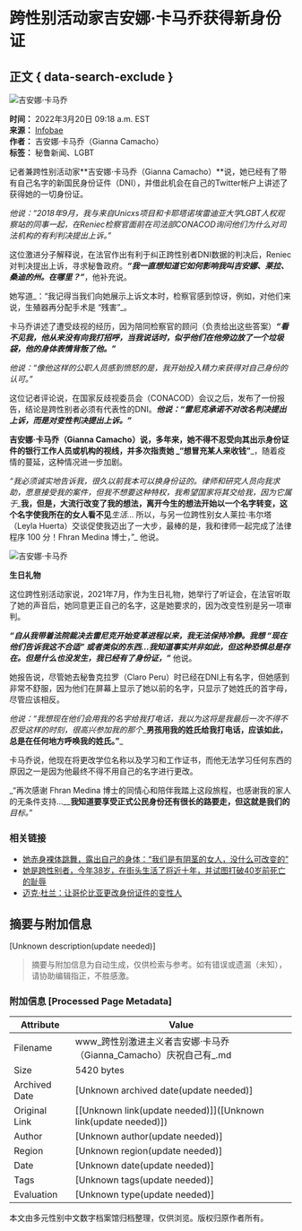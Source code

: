 # 跨性别活动家吉安娜·卡马乔获得新身份证

## 正文 { data-search-exclude }


![吉安娜·卡马乔](https://www.infobae.com/resizer/v2/HZOABB6VIVFBNMHKUP6SX6B4FI.jpg?auth=9fe95409961139068c05041c8466ac92e25a8bc1d0ea51efbc9e142158f2a106&smart=true&width=350&height=233&quality=85)

**时间：** 2022年3月20日 09:18 a.m. EST  
**来源：** [Infobae](https://www.infobae.com/)  
**作者：** 吉安娜·卡马乔（Gianna Camacho）  
**标签：** 秘鲁新闻、LGBT

记者兼跨性别活动家**吉安娜·卡马乔（Gianna Camacho）**说，她已经有了带有自己名字的新国民身份证件（DNI），并借此机会在自己的Twitter帐户上讲述了获得她的一切身份证。

_他说：“2018年9月，我与来自Unicxs项目和卡耶塔诺埃雷迪亚大学LGBT人权观察站的同事一起，在Reniec检察官面前在司法部CONACOD询问他们为什么对司法机构的有利判决提出上诉。”_

这位激进分子解释说，在法官作出有利于纠正跨性别者DNI数据的判决后，Reniec对判决提出上诉，寻求秘鲁政府。_**“我一直想知道它如何影响我叫吉安娜、莱拉、桑迪的州。在哪里？”**_，他补充说。

她写道_：“我记得当我们向她展示上诉文本时，检察官感到惊讶，例如，对他们来说，生殖器再分配手术是 “残害”_。

卡马乔讲述了遭受歧视的经历，因为陪同检察官的顾问（负责给出这些答案）_**“看不见我，他从来没有向我打招呼，当我说话时，似乎他们在他旁边放了一个垃圾袋，他的身体表情背叛了他。”**_

_他说：“像他这样的公职人员感到愤怒的是，我开始投入精力来获得对自己身份的认可。”_

这位记者评论说，在国家反歧视委员会（CONACOD）会议之后，发布了一份报告，结论是跨性别者必须有代表性的DNI。_**他说：“雷尼克承诺不对改名判决提出上诉，而是对变性判决提出上诉。”**_

**吉安娜·卡马乔（Gianna Camacho）**说，多年来，她不得不忍受向其出示身份证件的银行工作人员或机构的视线，并多次指责她 _**“想冒充某人来收钱”**_，随着疫情的蔓延，这种情况进一步加剧。

_“我必须诚实地告诉我，很久以前我本可以换身份证的。律师和研究人员向我求助，愿意接受我的案件，但我不想要这种特权，我希望国家将其交给我，因为它属于__**我，但是，大流行改变了我的想法，离开今生的想法开始以一个名字转变，这个名字使我所在的女人看不见**_生活_... 所以，与另一位跨性别女人莱拉·韦尔塔（Leyla Huerta）交谈促使我迈出了一大步，最棒的是，我和律师一起完成了法律程序 100 分！Fhran Medina 博士，”_ 他说。

![吉安娜·卡马乔](https://www.infobae.com/resizer/v2/HZOABB6VIVFBNMHKUP6SX6B4FI.jpg?auth=9fe95409961139068c05041c8466ac92e25a8bc1d0ea51efbc9e142158f2a106&smart=true&width=350&height=233&quality=85)

**生日礼物**

这位跨性别活动家说，2021年7月，作为生日礼物，她举行了听证会，在法官听取了她的声音后，她同意更正自己的名字，这是她要求的，因为改变性别是另一项审判。

_**“自从我带着法院裁决去雷尼克开始变革进程以来，我无法保持冷静。我想 “现在他们告诉我这不合适” 或者类似的东西...我知道事实并非如此，但这种恐惧总是存在。但是什么也没发生，我已经有了身份证，”**_ 他说。

她报告说，尽管她去秘鲁克拉罗（Claro Peru）时已经在DNI上有名字，但她感到非常不舒服，因为他们在屏幕上显示了她以前的名字，只显示了她姓氏的首字母，尽管应该相反。

_他说：“我想现在他们会用我的名字给我打电话，我以为这将是我最后一次不得不忍受这样的时刻，很高兴参加我的那个__**男孩用我的姓氏给我打电话，应该如此，总是在任何地方呼唤我的姓氏。”**_

卡马乔说，他现在将更改学位名称以及学习和工作证书，而他无法学习任何东西的原因之一是因为他最终不得不用自己的名字进行更改。

_“再次感谢 Fhran Medina 博士的同情心和陪伴我踏上这段旅程，也感谢我的家人的无条件支持...__**我知道要享受正式公民身份还有很长的路要走，但这就是我们的**_目标。_”

### 相关链接

- [她赤身裸体跳舞，露出自己的身体：“我们是有阴茎的女人，没什么可改变的”](https://www.infobae.com/sociedad/2022/03/17/bailo-desnuda-y-mostro-su-cuerpo-como-es-somos-mujeres-con-pene-no-hay-nada-que-cambiar/)
- [她是跨性别者，今年38岁，在街头生活了将近十年，并试图打破40岁前死亡的耻辱](https://www.infobae.com/sociedad/2022/02/13/es-trans-tiene-38-anos-vivio-en-la-calle-casi-diez-y-busca-romper-con-el-estigma-de-morir-antes-de-los-40/)
- [迈克·杜兰：让哥伦比亚更改身份证件的变性人](https://www.infobae.com/america/colombia/2021/11/04/mike-duran-el-transgenero-que-logro-que-colombia-cambiara-sus-documentos-de-identificacion/)
<!-- tcd_original_link https://www.infobae.com/cn/2022/03/20/trans-activist-gianna-camacho-celebrates-that-she-has-a-dni-with-her-name-nothing-can-tarnish-this-so-beautiful-that-i-feel/ -->


## 摘要与附加信息

<!-- tcd_abstract -->
[Unknown description(update needed)]
<!-- tcd_abstract_end -->

> 摘要与附加信息为自动生成，仅供检索与参考。如有错误或遗漏（未知），请协助编辑指正，不胜感激。

### 附加信息 [Processed Page Metadata]

| Attribute       | Value                                  |
|-----------------|----------------------------------------|
| Filename        | www_跨性别激进主义者吉安娜·卡马乔（Gianna_Camacho）庆祝自己有_.md                             |
| Size            | 5420 bytes                           |
| Archived Date   | [Unknown archived date(update needed)]                             |
| Original Link   | [[Unknown link(update needed)]]([Unknown link(update needed)])                       |
| Author          | [Unknown author(update needed)]                               |
| Region          | [Unknown region(update needed)]                               |
| Date            | [Unknown date(update needed)]                                 |
| Tags            | [Unknown tags(update needed)]                                 |
| Evaluation            | [Unknown type(update needed)]                                 |
<!-- tcd_table_end -->

本文由多元性别中文数字档案馆归档整理，仅供浏览。版权归原作者所有。
